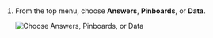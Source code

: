# 

1.   From the top menu, choose **Answers**, **Pinboards**, or **Data**. 

     ![](../../images/choose_data_answers_pinboards.png "Choose Answers, Pinboards,
                            or Data") 



